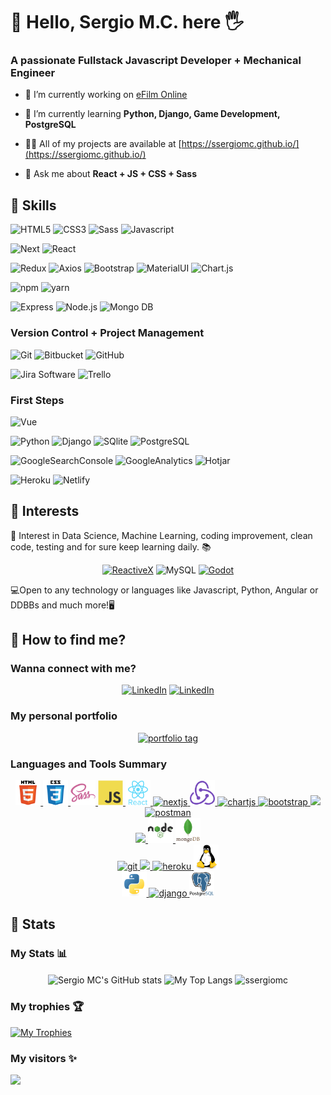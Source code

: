 # 👋 Hello, Sergio M.C. here 🖐
### A passionate Fullstack Javascript Developer + Mechanical Engineer

- 🔭 I’m currently working on [eFilm Online](https://efilm.online/en)

- 🌱 I’m currently learning **Python, Django, Game Development, PostgreSQL**

- 👨‍💻 All of my projects are available at [https://ssergiomc.github.io/](https://ssergiomc.github.io/)

- 💬 Ask me about **React + JS + CSS + Sass**

## 🔷 Skills

![HTML5](https://img.shields.io/badge/HTML5-E34F26?style=for-the-badge&logo=html5&logoColor=E34F26&labelColor=101010&color=E34F26)
![CSS3](https://img.shields.io/badge/CSS3-1572B6?style=for-the-badge&logo=css3&logoColor=1572B6&labelColor=101010)
![Sass](https://img.shields.io/badge/Sass-CC6699?style=for-the-badge&logo=sass&logoColor=CC6699&labelColor=101010)
![Javascript](https://img.shields.io/badge/JavaScript-F7DF1E?style=for-the-badge&logo=javascript&logoColor=F7DF1E&labelColor=101010)

![Next](https://img.shields.io/badge/Next.js-000000?style=for-the-badge&logo=next.js&logoColor=white&labelColor=101010)
![React](https://img.shields.io/badge/React-61DAFB?style=for-the-badge&logo=React&logoColor=61DAFB&labelColor=101010)

![Redux](https://img.shields.io/badge/redux-764ABC?style=for-the-badge&logo=redux&logoColor=764ABC&labelColor=101010)
![Axios](https://img.shields.io/badge/axios-5A29E4?style=for-the-badge&logo=axios&logoColor=5A29E4&labelColor=101010)
![Bootstrap](https://img.shields.io/badge/Bootstrap-7952B3?style=for-the-badge&logo=bootstrap&logoColor=7952B3&labelColor=101010)
![MaterialUI](https://img.shields.io/badge/MUI-007FFF?style=for-the-badge&logo=mui&logoColor=007FFF&labelColor=101010)
![Chart.js](https://img.shields.io/badge/Chart.js-FF6384?style=for-the-badge&logo=Chart.js&logoColor=FF6384&labelColor=101010)

![npm](https://img.shields.io/badge/npm-CB3837?style=for-the-badge&logo=npm&logoColor=CB3837&labelColor=101010)
![yarn](https://img.shields.io/badge/yarn-2C8EBB?style=for-the-badge&logo=yarn&logoColor=2C8EBB&labelColor=101010)

![Express](https://img.shields.io/badge/Express-000000?style=for-the-badge&logo=express&logoColor=white&labelColor=101010)
![Node.js](https://img.shields.io/badge/Node.js-339933?style=for-the-badge&logo=Node.js&logoColor=339933&labelColor=101010)
![Mongo DB](https://img.shields.io/badge/MongoDB-47A248?style=for-the-badge&logo=mongodb&logoColor=47A248&labelColor=101010)

### Version Control + Project Management

![Git](https://img.shields.io/badge/Git-F05032?style=for-the-badge&logo=Git&logoColor=F05032&labelColor=101010)
![Bitbucket](https://img.shields.io/badge/Bitbucket-0052CC?style=for-the-badge&logo=Bitbucket&logoColor=0052CC&labelColor=101010)
![GitHub](https://img.shields.io/badge/GitHub-181717?style=for-the-badge&logo=GitHub&logoColor=white&labelColor=101010)

![Jira Software](https://img.shields.io/badge/Jira_Software-0052CC?style=for-the-badge&logo=Jira&Sotfware&logoColor=0052CC&labelColor=101010)
![Trello](https://img.shields.io/badge/Trello-0052CC?style=for-the-badge&logo=Trello&logoColor=0052CC&labelColor=101010)

### First Steps

![Vue](https://img.shields.io/badge/Vue-4FC08D?style=for-the-badge&logo=vuedotjs&logoColor=4FC08D&labelColor=101010)

![Python](https://img.shields.io/badge/python-3776AB?style=for-the-badge&logo=python&logoColor=%233776AB&labelColor=101010&color=3776AB)
![Django](https://img.shields.io/badge/django-092E20?style=for-the-badge&logo=django&logoColor=092E20&labelColor=101010&color=092E20)
![SQlite](https://img.shields.io/badge/sqlite-003B57?style=for-the-badge&logo=sqlite&logoColor=003B57&label=BBDD&labelColor=101010&color=003B57)
![PostgreSQL](https://img.shields.io/badge/PostgreSQL-4169E1?style=for-the-badge&logo=PostgreSQL&logoColor=4169E1&label=BBDD&labelColor=101010&color=4169E1)

![GoogleSearchConsole](https://img.shields.io/badge/google_search_console-458CF5?style=for-the-badge&logo=googlesearchconsole&logoColor=458CF5&labelColor=101010)
![GoogleAnalytics](https://img.shields.io/badge/google_analytics-E37400?style=for-the-badge&logo=googleanalytics&logoColor=E37400&labelColor=101010)
![Hotjar](https://img.shields.io/badge/hotjar-FF3C00?style=for-the-badge&logo=hotjar&logoColor=FF3C00&labelColor=101010)

![Heroku](https://img.shields.io/badge/Heroku-430098?style=for-the-badge&logo=Heroku&logoColor=430098&labelColor=101010&color=430098)
![Netlify](https://img.shields.io/badge/Netlify-00C7B7?style=for-the-badge&logo=Netlify&logoColor=00C7B7&labelColor=101010)

## 🔷 Interests

📍 Interest in Data Science, Machine Learning, coding improvement, clean code, testing and for sure keep learning daily. 📚

<div align="center">

  [![ReactiveX](https://img.shields.io/badge/ReactiveX-library?style=flat&logo=ReactiveX&logoColor=B7178C&label=LIBRARY&labelColor=101010&color=B7178C)](https://reactivex.io/)
  ![MySQL](https://img.shields.io/badge/DDBB-MySQL-orange?style=flat&logo=MySQL&logoColor=orange&labelColor=101010&color=orange)
  [![Godot](https://img.shields.io/badge/Godot%20Engine-gameengine?style=flat&logo=godotengine&logoColor=%23478CBF&label=GAME%20ENGINE&labelColor=101010&color=%23478CBF)](https://godotengine.org/)
</div>

💻Open to any technology or languages like Javascript, Python, Angular or DDBBs and much more!🖥

## 🔷 How to find me?

<h3 align="left">Wanna connect with me?</h3>

<div align="center">

  [![LinkedIn](https://img.shields.io/badge/Sergio_MC_(SPANISH)-0A66C2?style=for-the-badge&logo=linkedin&logoColor=0A66C2&label=Linkedin&labelColor=101010&color=0A66C2)](https://www.linkedin.com/in/sergio-martinez-cuesta)
  [![LinkedIn](https://img.shields.io/badge/Sergio_MC_(ENGLISH)-0A66C2?style=for-the-badge&logo=linkedin&logoColor=0A66C2&label=Linkedin&labelColor=101010&color=0A66C2)](https://www.linkedin.com/in/sergio-martinez-cuesta/?locale=en_US)
</div>

<h3 align="left">My personal portfolio</h3>

<div align="center">
  <a href="https://ssergiomc.github.io/" target="_blank" >
    <img src="https://img.shields.io/badge/Portfolio-Sergio_M.C._(ENGLISH)-001db5?style=for-the-badge&logo=GitHub&logoColor=white&labelColor=181717" alt="portfolio tag">
  </a>
</div>

<h3 align="left">Languages and Tools Summary</h3>
<div>
  <div align="center">
    <a href="https://www.w3.org/html/" target="_blank" rel="noreferrer">
      <img
        src="https://raw.githubusercontent.com/devicons/devicon/master/icons/html5/html5-original-wordmark.svg"
        alt="html5"
        width="40"
        height="40"
      />
    </a>
    <a href="https://www.w3schools.com/css/" target="_blank" rel="noreferrer">
      <img
        src="https://raw.githubusercontent.com/devicons/devicon/master/icons/css3/css3-original-wordmark.svg"
        alt="css3"
        width="40"
        height="40"
      />
    </a>
    <a href="https://sass-lang.com" target="_blank" rel="noreferrer">
      <img
        src="https://raw.githubusercontent.com/devicons/devicon/master/icons/sass/sass-original.svg"
        alt="sass"
        width="40"
        height="40"
      />
    </a>
    <a
      href="https://developer.mozilla.org/en-US/docs/Web/JavaScript"
      target="_blank"
      rel="noreferrer"
    >
      <img
        src="https://raw.githubusercontent.com/devicons/devicon/master/icons/javascript/javascript-original.svg"
        alt="javascript"
        width="40"
        height="40"
      />
    </a>
    <a href="https://reactjs.org/" target="_blank" rel="noreferrer">
      <img
        src="https://raw.githubusercontent.com/devicons/devicon/master/icons/react/react-original-wordmark.svg"
        alt="react"
        width="40"
        height="40"
      />
    </a>
    <a href="https://nextjs.org/" target="_blank" rel="noreferrer">
      <img src="https://skillicons.dev/icons?i=nextjs" alt="nextjs" />
    </a>
    <a href="https://redux.js.org" target="_blank" rel="noreferrer">
      <img
        src="https://raw.githubusercontent.com/devicons/devicon/master/icons/redux/redux-original.svg"
        alt="redux"
        width="40"
        height="40"
      />
    </a>
    <a href="https://www.chartjs.org" target="_blank" rel="noreferrer">
      <img
        src="https://www.chartjs.org/media/logo-title.svg"
        alt="chartjs"
        width="40"
        height="40"
      />
    </a>
    <a href="https://getbootstrap.com" target="_blank" rel="noreferrer">
      <img
        src="https://getbootstrap.com/docs/5.3/assets/brand/bootstrap-logo-shadow.png"
        alt="bootstrap"
        width="50"
        height="40"
      />
    </a>
    <a href="https://mui.com/">
      <img src="https://skillicons.dev/icons?i=materialui" />
    </a>
    <a href="https://postman.com" target="_blank" rel="noreferrer">
      <img
        src="https://www.vectorlogo.zone/logos/getpostman/getpostman-icon.svg"
        alt="postman"
        width="40"
        height="40"
      />
    </a>
  </div>
  <div align="center">
    <a href="https://expressjs.com" target="_blank" rel="noreferrer">
      <img src="https://skillicons.dev/icons?i=express" />
    </a>
    <a href="https://nodejs.org" target="_blank" rel="noreferrer">
      <img
        src="https://raw.githubusercontent.com/devicons/devicon/master/icons/nodejs/nodejs-original-wordmark.svg"
        alt="nodejs"
        width="40"
        height="40"
      />
    </a>
    <a href="https://www.mongodb.com/" target="_blank" rel="noreferrer">
      <img
        src="https://raw.githubusercontent.com/devicons/devicon/master/icons/mongodb/mongodb-original-wordmark.svg"
        alt="mongodb"
        width="40"
        height="40"
      />
    </a>
  </div>

  <div align="center">
    <a href="https://git-scm.com/" target="_blank" rel="noreferrer">
      <img
        src="https://www.vectorlogo.zone/logos/git-scm/git-scm-icon.svg"
        alt="git"
        width="40"
        height="40"
      />
    </a>
    <a href="https://github.com/">
      <img src="https://skillicons.dev/icons?i=github" />
    </a>
    <a href="https://heroku.com" target="_blank" rel="noreferrer">
      <img
        src="https://www.vectorlogo.zone/logos/heroku/heroku-icon.svg"
        alt="heroku"
        width="40"
        height="40"
      />
    </a>
    <a href="https://www.linux.org/" target="_blank" rel="noreferrer">
      <img
        src="https://raw.githubusercontent.com/devicons/devicon/master/icons/linux/linux-original.svg"
        alt="linux"
        width="40"
        height="40"
      />
    </a>
    <div align="center">
      <a href="https://www.python.org" target="_blank" rel="noreferrer">
        <img
          src="https://raw.githubusercontent.com/devicons/devicon/master/icons/python/python-original.svg"
          alt="python"
          width="40"
          height="40"
        />
      </a>
      <a href="https://www.djangoproject.com/" target="_blank" rel="noreferrer">
        <img
          src="https://cdn.worldvectorlogo.com/logos/django.svg"
          alt="django"
          width="40"
          height="40"
        />
      </a>
      <a href="https://www.postgresql.org" target="_blank" rel="noreferrer">
        <img
          src="https://raw.githubusercontent.com/devicons/devicon/master/icons/postgresql/postgresql-original-wordmark.svg"
          alt="postgresql"
          width="40"
          height="40"
        />
      </a>
    </div>
  </div>
</div>

## 🔷 Stats

### My Stats 📊

<div align="center">
  <img align="center" src="https://github-readme-stats.vercel.app/api?username=Ssergiomc&show_icons=true&theme=algolia" alt="Sergio MC's GitHub stats" />
  <img align="center" src="https://github-readme-stats.vercel.app/api/top-langs/?username=Ssergiomc&layout=compact" alt="My Top Langs" />
  <img align="center" src="https://github-readme-streak-stats.herokuapp.com/?user=ssergiomc&" alt="ssergiomc" />
</div>

### My trophies 🏆

[![My Trophies](https://github-profile-trophy.vercel.app/?username=Ssergiomc&theme=darkhub&column=3&margin-w=15&margin-h=15)](https://github.com/ryo-ma/github-profile-trophy)

### My visitors ✨

![](https://komarev.com/ghpvc/?username=Ssergiomc&color=yellow&style=for-the-badge)


<!---
Ssergiomc/Ssergiomc is a ✨ special ✨ repository because its `README.md` (this file) appears on your GitHub profile.
You can click the Preview link to take a look at your changes.
--->
